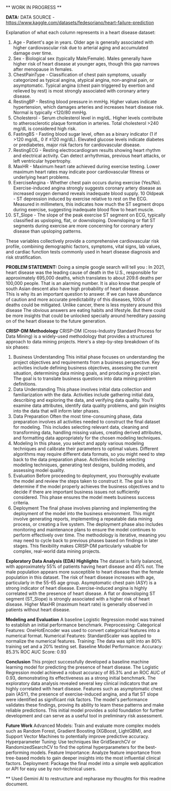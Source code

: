 ** WORK IN PROGRESS ** 

**DATA:**
DATA SOURCE - https://www.kaggle.com/datasets/fedesoriano/heart-failure-prediction

Explanation of what each column represents in a heart disease dataset:
1. Age - Patient's age in years. Older age is generally associated with higher cardiovascular risk due to arterial aging and accumulated damage over time.
2. Sex - Biological sex (typically Male/Female). Males generally have higher risk of heart disease at younger ages, though this gap narrows after menopause in females.
3. ChestPainType - Classification of chest pain symptoms, usually categorized as typical angina, atypical angina, non-anginal pain, or asymptomatic. Typical angina (chest pain triggered by exertion and relieved by rest) is most strongly associated with coronary artery disease.
4. RestingBP - Resting blood pressure in mmHg. Higher values indicate hypertension, which damages arteries and increases heart disease risk. Normal is typically <120/80 mmHg.
5. Cholesterol - Serum cholesterol level in mg/dL. Higher levels contribute to atherosclerotic plaque formation in arteries. Total cholesterol >240 mg/dL is considered high risk.
6. FastingBS - Fasting blood sugar level, often as a binary indicator (1 if >120 mg/dL, 0 if ≤120 mg/dL). Elevated glucose levels indicate diabetes or prediabetes, major risk factors for cardiovascular disease.
7. RestingECG - Resting electrocardiogram results showing heart rhythm and electrical activity. Can detect arrhythmias, previous heart attacks, or left ventricular hypertrophy.
8. MaxHR - Maximum heart rate achieved during exercise testing. Lower maximum heart rates may indicate poor cardiovascular fitness or underlying heart problems.
9. ExerciseAngina - Whether chest pain occurs during exercise (Yes/No). Exercise-induced angina strongly suggests coronary artery disease as increased oxygen demand reveals inadequate blood supply.
10 Oldpeak - ST depression induced by exercise relative to rest on the ECG. Measured in millimeters, this indicates how much the ST segment drops during exercise, suggesting inadequate blood flow to heart muscle.
11. ST_Slope - The slope of the peak exercise ST segment on ECG, typically classified as upsloping, flat, or downsloping. Downsloping or flat ST segments during exercise are more concerning for coronary artery disease than upsloping patterns.

These variables collectively provide a comprehensive cardiovascular risk profile, combining demographic factors, symptoms, vital signs, lab values, and cardiac function tests commonly used in heart disease diagnosis and risk stratification.

**PROBLEM STATEMENT:**
Doing a simple google search will tell you : In 2021, heart disease was the leading cause of death in the U.S., responsible for approximately 695,000 deaths, which translates to about 209.6 deaths per 100,000 people. That is an alarming number. It is also know that people of south Asian descent also have high probability of heart disease.  
This is why its an important question to answer. If we can have abundance of caution and more accurate predictability of this diseases, 1000s of deaths could be mitigated. Unlike cancer, there is less mystery around this disease The obvious answers are eating habits and lifestyle. But there could be more insights that could be unlocked specially around hereditary passing on of the heart disease to the future generation. 

**CRISP-DM Methodology**
CRISP-DM (Cross-Industry Standard Process for Data Mining) is a widely-used methodology that provides a structured approach to data mining projects. Here's a step-by-step breakdown of its six phases:
1. Business Understanding
This initial phase focuses on understanding the project objectives and requirements from a business perspective. Key activities include defining business objectives, assessing the current situation, determining data mining goals, and producing a project plan. The goal is to translate business questions into data mining problem definitions.
2. Data Understanding
This phase involves initial data collection and familiarization with the data. Activities include gathering initial data, describing and exploring the data, and verifying data quality. You'll examine data attributes, identify data quality problems, and gain insights into the data that will inform later phases.
3. Data Preparation
Often the most time-consuming phase, data preparation involves all activities needed to construct the final dataset for modeling. This includes selecting relevant data, cleaning and transforming data, handling missing values, creating derived attributes, and formatting data appropriately for the chosen modeling techniques.
4. Modeling
In this phase, you select and apply various modeling techniques and calibrate their parameters to optimal values. Different algorithms may require different data formats, so you might need to step back to the data preparation phase. Activities include selecting modeling techniques, generating test designs, building models, and assessing model quality.
5. Evaluation
Before proceeding to deployment, you thoroughly evaluate the model and review the steps taken to construct it. The goal is to determine if the model properly achieves the business objectives and to decide if there are important business issues not sufficiently considered. This phase ensures the model meets business success criteria.
6. Deployment
The final phase involves planning and implementing the deployment of the model into the business environment. This might involve generating reports, implementing a repeatable data mining process, or creating a live system. The deployment phase also includes monitoring and maintenance plans to ensure the model continues to perform effectively over time.
The methodology is iterative, meaning you may need to cycle back to previous phases based on findings in later stages. This flexibility makes CRISP-DM particularly valuable for complex, real-world data mining projects.

**Exploratory Data Analysis (EDA) Highlights**
The dataset is fairly balanced, with approximately 55% of patients having heart disease and 45% not.
The male population appears more susceptible to heart disease than the female population in this dataset.
The risk of heart disease increases with age, particularly in the 55-65 age group.
Asymptomatic chest pain (ASY) is a strong indicator of heart disease.
Exercise-induced angina is highly correlated with the presence of heart disease.
A flat or downsloping ST segment (ST_Slope) is strongly associated with a higher risk of heart disease.
Higher MaxHR (maximum heart rate) is generally observed in patients without heart disease.

**Modeling and Evaluation**
A baseline Logistic Regression model was trained to establish an initial performance benchmark.
Preprocessing:
Categorical Features: OneHotEncoder was used to convert categorical features into a numerical format.
Numerical Features: StandardScaler was applied to normalize the numerical features.
Training: The data was split into an 80% training set and a 20% testing set.
Baseline Model Performance:
Accuracy: 85.3%
ROC AUC Score: 0.93

**Conclusion**
This project successfully developed a baseline machine learning model for predicting the presence of heart disease. The Logistic Regression model achieved a robust accuracy of 85.3% and an ROC AUC of 0.93, demonstrating its effectiveness as a strong initial benchmark.
The exploratory data analysis revealed several key clinical indicators that are highly correlated with heart disease. Features such as asymptomatic chest pain (ASY), the presence of exercise-induced angina, and a flat ST slope were identified as significant risk factors. The model's performance validates these findings, proving its ability to learn these patterns and make reliable predictions. This initial model provides a solid foundation for further development and can serve as a useful tool in preliminary risk assessment.

**Future Work**
Advanced Models: Train and evaluate more complex models such as Random Forest, Gradient Boosting (XGBoost, LightGBM), and Support Vector Machines to potentially improve predictive accuracy.
Hyperparameter Tuning: Use techniques like GridSearchCV or RandomizedSearchCV to find the optimal hyperparameters for the best-performing models.
Feature Importance: Analyze feature importance from tree-based models to gain deeper insights into the most influential clinical factors.
Deployment: Package the final model into a simple web application or API for easy use by non-technical users.


** Used Gemini AI to restructure and repharase my thoughts for this readme document.
